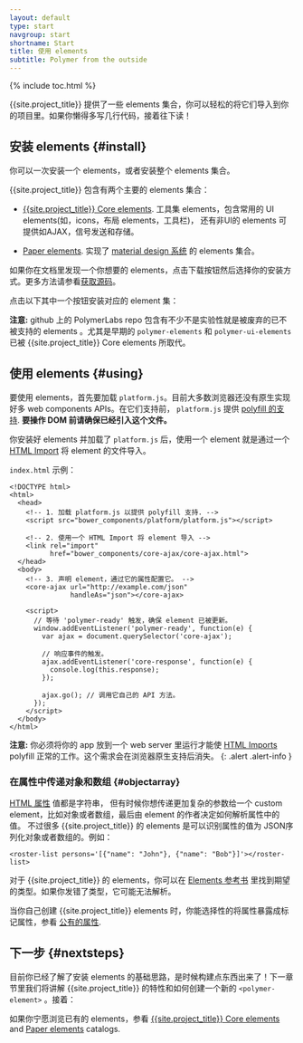 ```yaml
---
layout: default
type: start
navgroup: start
shortname: Start
title: 使用 elements
subtitle: Polymer from the outside
---
```


{% include toc.html %}

{{site.project_title}} 提供了一些 elements 集合，你可以轻松的将它们导入到你的项目里。如果你懒得多写几行代码，接着往下读！ 

## 安装 elements {#install}

你可以一次安装一个 elements，或者安装整个 elements 集合。

{{site.project_title}} 包含有两个主要的 elements 集合：

-   <a href="/docs/elements/core-elements.html">{{site.project_title}} Core elements</a>. 工具集 elements，包含常用的 UI elements(如，icons，布局 elements，工具栏)，
	还有非UI的 elements 可提供如AJAX，信号发送和存储。

-   [Paper elements](/docs/elements/paper-elements.html). 实现了 
    [material design 系统](/docs/elements/material.html) 的 elements 集合。

如果你在文档里发现一个你想要的 elements，点击下载按钮然后选择你的安装方式。更多方法请参看[获取源码](getting-the-code.html)。

点击以下其中一个按钮安装对应的 element 集：

  <component-download-button org="Polymer" component="core-elements" label="获取 {{site.project_title}} CORE ELEMENTS">
  </component-download-button>

  <component-download-button org="Polymer" component="paper-elements" label="获取 PAPER ELEMENTS">
  </component-download-button>


**注意:** github 上的 PolymerLabs repo 包含有不少不是实验性就是被废弃的已不被支持的 elements 。尤其是早期的 `polymer-elements` 和 `polymer-ui-elements` 已被 {{site.project_title}} Core elements 所取代。

## 使用 elements {#using}

要使用 elements，首先要加载 `platform.js`。目前大多数浏览器还没有原生实现好多 web components APIs。在它们支持前， `platform.js` 提供 [polyfill 的支持](/docs/start/platform.html). **要操作 DOM 前请确保已经引入这个文件。**

你安装好 elements 并加载了 `platform.js` 后，使用一个 element 就是通过一个 [HTML Import](/platform/html-imports.html) 将 element 的文件导入。 

`index.html` 示例：

    <!DOCTYPE html>
    <html>
      <head>
        <!-- 1. 加载 platform.js 以提供 polyfill 支持. -->
        <script src="bower_components/platform/platform.js"></script>

        <!-- 2. 使用一个 HTML Import 将 element 导入 -->
        <link rel="import"
              href="bower_components/core-ajax/core-ajax.html">
      </head>
      <body>
        <!-- 3. 声明 element，通过它的属性配置它。 -->
        <core-ajax url="http://example.com/json"
                   handleAs="json"></core-ajax>

        <script>
          // 等待 'polymer-ready' 触发，确保 element 已被更新。
          window.addEventListener('polymer-ready', function(e) {
            var ajax = document.querySelector('core-ajax');

            // 响应事件的触发。
            ajax.addEventListener('core-response', function(e) {
              console.log(this.response);
            });

            ajax.go(); // 调用它自己的 API 方法。
          });
        </script>
      </body>
    </html>

**注意:** 你必须将你的 app 放到一个 web server 里运行才能使 [HTML Imports](/platform/html-imports.html)
polyfill 正常的工作。这个需求会在浏览器原生支持后消失。
{: .alert .alert-info }

###  在属性中传递对象和数组 {#objectarray}

[HTML 属性](https://developer.mozilla.org/en-US/docs/Web/HTML/Attributes) 值都是字符串，
但有时候你想传递更加复杂的参数给一个 custom element，比如对象或者数组，最后由 element 的作者决定如何解析属性中的值。
不过很多 {{site.project_title}} 的 elements 是可以识别属性的值为 JSON序列化对象或者数组的。例如：

    <roster-list persons='[{"name": "John"}, {"name": "Bob"}]'></roster-list>

对于 {{site.project_title}} 的 elements，你可以在 [Elements 参考书](/docs/elements/) 里找到期望的类型。如果你发错了类型，它可能无法解析。 

当你自己创建 {{site.project_title}} elements 时，你能选择性的将属性暴露成标记属性，参看 [公有的属性](/docs/polymer/polymer.html#published-properties).

## 下一步 {#nextsteps}

目前你已经了解了安装 elements 的基础思路，是时候构建点东西出来了！下一章节里我们将讲解 {{site.project_title}} 的特性和如何创建一个新的 `<polymer-element>` 。接着：

<a href="/docs/start/creatingelements.html">
  <paper-button icon="arrow-forward" label="创建 elements" raisedButton></paper-button>
</a>

如果你宁愿浏览已有的 elements，参看
<a href="/docs/elements/core-elements.html">{{site.project_title}} Core elements</a> 
and <a href="/docs/elements/paper-elements.html">Paper elements</a> catalogs.
